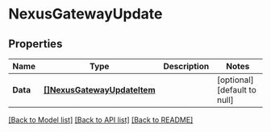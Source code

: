 # NexusGatewayUpdate

## Properties
Name | Type | Description | Notes
------------ | ------------- | ------------- | -------------
**Data** | [**[]NexusGatewayUpdateItem**](NexusGatewayUpdateItem.md) |  | [optional] [default to null]

[[Back to Model list]](../README.md#documentation-for-models) [[Back to API list]](../README.md#documentation-for-api-endpoints) [[Back to README]](../README.md)

